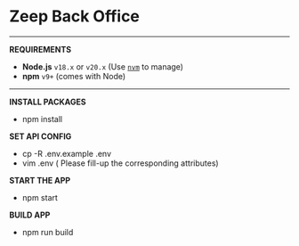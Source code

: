 # Zeep Back Office


---

**REQUIREMENTS**

- **Node.js** `v18.x` or `v20.x` (Use [`nvm`](https://github.com/nvm-sh/nvm) to manage)
- **npm** `v9+` (comes with Node)

---

**INSTALL PACKAGES**
- npm install

**SET API CONFIG**
- cp -R .env.example .env
- vim .env ( Please fill-up the corresponding attributes)

**START THE APP**
- npm start

**BUILD APP**
- npm run build


